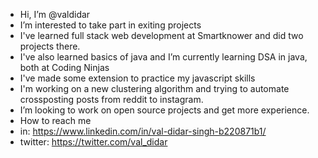 -  Hi, I’m @valdidar
-  I’m interested to take part in exiting projects
-  I've learned full stack web development at Smartknower and did two projects there.
-  I've also learned basics of java and I’m currently learning DSA in java, both at Coding Ninjas
-  I've made some extension to practice my javascript skills
-  I'm working on a new clustering algorithm and trying to automate  crossposting posts from reddit to instagram. 
-  I’m looking to work on open source projects and get more experience.
-  How to reach me
-  in: https://www.linkedin.com/in/val-didar-singh-b220871b1/
-  twitter: https://twitter.com/val_didar

<!---
valdidar/valdidar is a ✨ special ✨ repository because its `README.md` (this file) appears on your GitHub profile.
You can click the Preview link to take a look at your changes.
--->
